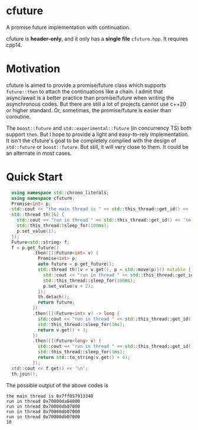 # cfuture
A promise future implementation with continuation.

cfuture is **header-only**, and it only has a **single file** `cfuture.hpp`. It requires cpp14.

# Motivation

cfuture is aimed to provide a promise/future class which supports `future::then` to attach the continuations like a chain. I admit that async/await is a better practice than promise/future when writing the asynchronous codes. But there are still a lot of projects cannot use c++20 or higher standard. Or, sometimes, the promise/future is easier than coroutine.

The `boost::future` and `std::experimental::future` (in concurrency TS) both support `then`. But I hope to provide a light and easy-to-rely implementation. It isn't the cfuture's goal to be completely complied with the design of `std::future` or `boost::future`. But still, it will very close to them. It could be an alternate in most cases.

# Quick Start

```cpp
  using namespace std::chrono_literals;
  using namespace cfuture;
  Promise<int> p;
  std::cout << "the main thread is " << std::this_thread::get_id() << '\n';
  std::thread th([&] {
    std::cout << "run in thread " << std::this_thread::get_id() << '\n';
    std::this_thread::sleep_for(100ms);
    p.set_value(1);
  });
  Future<std::string> f;
  f = p.get_future()
          .then([](Future<int> v) {
            Promise<int> p;
            auto future = p.get_future();
            std::thread th([v = v.get(), p = std::move(p)]() mutable {
              std::cout << "run in thread " << std::this_thread::get_id() << '\n';
              std::this_thread::sleep_for(100ms);
              p.set_value(v + 2);
            });
            th.detach();
            return future;
          })
          .then([](Future<int> v) -> long {
            std::cout << "run in thread " << std::this_thread::get_id() << '\n';
            std::this_thread::sleep_for(1ms);
            return v.get() + 3;
          })
          .then([](Future<long> v) {
            std::cout << "run in thread " << std::this_thread::get_id() << '\n';
            std::this_thread::sleep_for(1ms);
            return std::to_string(v.get() + 4);
          });
  std::cout << f.get() << '\n';
  th.join();
```

The possible output of the above codes is
```
the main thread is 0x7ff857913340
run in thread 0x70000da84000
run in thread 0x70000db07000
run in thread 0x70000db07000
run in thread 0x70000db07000
10
```
